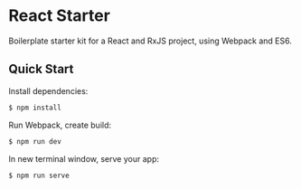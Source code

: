 # React Starter

Boilerplate starter kit for a React and RxJS project, using Webpack and ES6.


## Quick Start

Install dependencies:

```sh
$ npm install
```

Run Webpack, create build:

```sh
$ npm run dev
```

In new terminal window, serve your app:

```sh
$ npm run serve
```